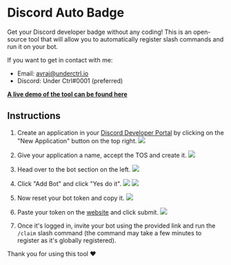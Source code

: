 # Discord Auto Badge

Get your Discord developer badge without any coding! This is an open-source tool that will allow you to automatically register slash commands and run it on your bot.

If you want to get in contact with me:

- Email: [avraj@underctrl.io](mailto:admin@underctrl.io)
- Discord: Under Ctrl#0001 (preferred)

[**A live demo of the tool can be found here**](https://activedev.underctrl.io/)

## Instructions

1. Create an application in your [Discord Developer Portal](https://discord.com/developers/applications) by clicking on the "New Application" button on the top right.
   ![](https://i.imgur.com/atm10Q8.png)

2. Give your application a name, accept the TOS and create it.
   ![](https://i.imgur.com/rHpFh24.png)

3. Head over to the bot section on the left.
   ![](https://i.imgur.com/sng9uY6.png)

4. Click "Add Bot" and click "Yes do it".
   ![](https://i.imgur.com/gvU5FE7.png)
   ![](https://i.imgur.com/9YA9vDx.png)

5. Now reset your bot token and copy it.
   ![](https://i.imgur.com/Ra8Xfi2.png)

6. Paste your token on the [website](https://activedev.underctrl.io) and click submit.
   ![](https://i.imgur.com/6HUkZvh.png)

7. Once it's logged in, invite your bot using the provided link and run the `/claim` slash command (the command may take a few minutes to register as it's globally registered).

Thank you for using this tool ❤️
